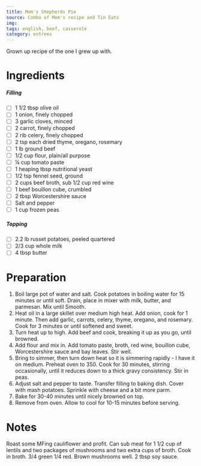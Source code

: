 ```yaml
---
title: Mom's Shepherds Pie
source: Combo of Mom's recipe and Tin Eats
img:
tags: english, beef, casserole
category: entrees
---
```


Grown up recipe of the one I grew up with.

Ingredients
===========

##### Filling
* [ ] 1 1/2 tbsp olive oil
* [ ] 1 onion, finely chopped
* [ ] 3 garlic cloves, minced
* [ ] 2 carrot, finely chopped
* [ ] 2 rib celery, finely chopped
* [ ] 2 tsp each dried thyme, oregano, rosemary
* [ ] 1 lb ground beef
* [ ] 1/2 cup flour, plain/all purpose
* [ ] ¼ cup tomato paste
* [ ] 1 heaping tbsp nutritional yeast
* [ ] 1/2 tsp fennel seed, ground
* [ ] 2 cups beef broth, sub 1/2 cup red wine
* [ ] 1 beef bouillon cube, crumbled
* [ ] 2 tbsp Worcestershire sauce
* [ ] Salt and pepper
* [ ] 1 cup frozen peas

##### Topping
* [ ] 2.2 lb russet potatoes, peeled quartered
* [ ] 2/3 cup whole milk
* [ ] 4 tbsp butter

Preparation
===========
1. Boil large pot of water and salt. Cook potatoes in boiling water for 15 minutes or until soft. Drain, place in mixer with milk, butter, and parmesan. Mix until Smooth.
2. Heat oil in a large skillet over medium high heat. Add onion, cook for 1 minute. Then add garlic, carrots, celery, thyme, oregano, and rosemary. Cook for 3 minutes or until softened and sweet.
3. Turn heat up to high. Add beef and cook, breaking it up as you go, until browned.
4. Add flour and mix in. Add tomato paste, broth, red wine, bouillon cube, Worcestershire sauce and bay leaves. Stir well.
5. Bring to simmer, then turn down heat so it is simmering rapidly - I have it on medium. Preheat oven to 350. Cook for 30 minutes, stirring occasionally, until it reduces down to a thick gravy consistency. Stir in peas.
6. Adjust salt and pepper to taste. Transfer filling to baking dish. Cover with mash potatoes. Sprinkle with cheese and a bit more parm.
7. Bake for 30-40 minutes until nicely browned on top.
8. Remove from oven. Allow to cool for 10-15 minutes before serving.


Notes
=====

Roast some MFing  cauliflower and profit.
Can sub meat for 1 1/2 cup of lentils and two packages of mushrooms and two extra cups of broth. Cook in broth. 3/4 green 1/4 red. Brown mushrooms well. 2 tbsp soy sauce.
